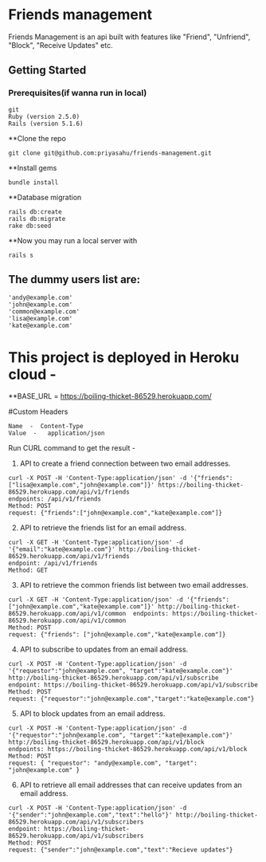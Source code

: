 # Friends management
Friends Management is an api built with features like "Friend", "Unfriend", "Block", "Receive Updates" etc.

## Getting Started
 
### Prerequisites(if wanna run in local)
 
```
git
Ruby (version 2.5.0)
Rails (version 5.1.6)
```

**Clone the repo
 
```
git clone git@github.com:priyasahu/friends-management.git
```
 
**Install gems

```
bundle install
```
 
**Database migration

```
rails db:create
rails db:migrate
rake db:seed
```
 
**Now you may run a local server with
```
rails s
```

## The dummy users list are:
```
'andy@example.com'
'john@example.com'
'common@example.com'
'lisa@example.com'
'kate@example.com'
```
# This project is deployed in Heroku cloud -

**BASE_URL = https://boiling-thicket-86529.herokuapp.com/

#Custom Headers
```
Name  -  Content-Type
Value  -   application/json
``` 
Run CURL command to get the result - 

1. API to create a friend connection between two email addresses.
  ```
  curl -X POST -H 'Content-Type:application/json' -d '{"friends":["lisa@example.com","john@example.com"]}' https://boiling-thicket-86529.herokuapp.com/api/v1/friends
  endpoints: /api/v1/friends
  Method: POST
  request: {"friends":["john@example.com","kate@example.com"]}
  ```

2. API to retrieve the friends list for an email address.
  ```
  curl -X GET -H 'Content-Type:application/json' -d '{"email":"kate@example.com"}' http://boiling-thicket-86529.herokuapp.com/api/v1/friends
  endpoint: /api/v1/friends
  Method: GET
  ```

3. API to retrieve the common friends list between two email addresses.
  ```
curl -X GET -H 'Content-Type:application/json' -d '{"friends": ["john@example.com","kate@example.com"]}' http://boiling-thicket-86529.herokuapp.com/api/v1/common  endpoints: https://boiling-thicket-86529.herokuapp.com/api/v1/common 
  Method: POST
  request: {"friends": ["john@example.com","kate@example.com"]}
  ```

4. API to subscribe to updates from an email address.
  ```
  curl -X POST -H 'Content-Type:application/json' -d '{"requestor":"john@example.com", "target":"kate@example.com"}' http://boiling-thicket-86529.herokuapp.com/api/v1/subscribe
  endpoint: https://boiling-thicket-86529.herokuapp.com/api/v1/subscribe
  Method: POST
  request: {"requestor":"john@example.com","target":"kate@example.com"}
  ```

5. API to block updates from an email address.
  ```
  curl -X POST -H 'Content-Type:application/json' -d '{"requestor":"john@example.com", "target":"kate@example.com"}' http://boiling-thicket-86529.herokuapp.com/api/v1/block
  endpoints: https://boiling-thicket-86529.herokuapp.com/api/v1/block
  Method: POST
  request: { "requestor": "andy@example.com", "target": "john@example.com" }
  ```

6. API to retrieve all email addresses that can receive updates from an email address.
  ```
  curl -X POST -H 'Content-Type:application/json' -d '{"sender":"john@example.com","text":"hello"}' http://boiling-thicket-86529.herokuapp.com/api/v1/subscribers
  endpoint: https://boiling-thicket-86529.herokuapp.com/api/v1/subscribers
  Method: POST
  request: {"sender":"john@example.com","text":"Recieve updates"}
  ```
